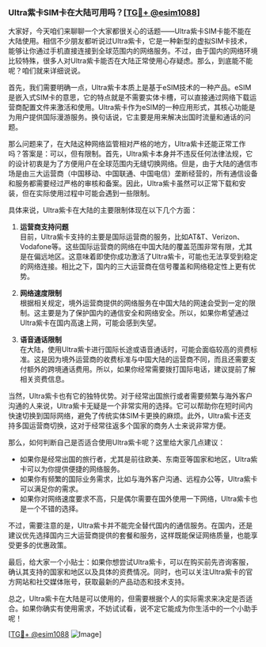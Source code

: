 ### Ultra紫卡SIM卡在大陆可用吗？[[TG💪+ @esim1088](https://t.me/s/esim1088)]

大家好，今天咱们来聊聊一个大家都很关心的话题——Ultra紫卡SIM卡能不能在大陆使用。相信不少朋友都听说过Ultra紫卡，它是一种新型的虚拟SIM卡技术，能够让你通过手机直接连接到全球范围内的网络服务。不过，由于国内的网络环境比较特殊，很多人对Ultra紫卡能否在大陆正常使用心存疑虑。那么，到底能不能呢？咱们就来详细说说。

首先，我们需要明确一点，Ultra紫卡本质上是基于eSIM技术的一种产品。eSIM是嵌入式SIM卡的意思，它的特点就是不需要实体卡槽，可以直接通过网络下载运营商配置文件来激活和使用。Ultra紫卡作为eSIM的一种应用形式，其核心功能是为用户提供国际漫游服务。换句话说，它主要是用来解决出国时流量和通话的问题。

那么问题来了，在大陆这种网络监管相对严格的地方，Ultra紫卡还能正常工作吗？答案是：可以，但有限制。首先，Ultra紫卡本身并不违反任何法律法规，它的设计初衷是为了方便用户在全球范围内无缝切换网络。但是，由于大陆的通信市场是由三大运营商（中国移动、中国联通、中国电信）垄断经营的，所有通信设备和服务都需要经过严格的审核和备案。因此，Ultra紫卡虽然可以正常下载和安装，但在实际使用过程中可能会遇到一些限制。

具体来说，Ultra紫卡在大陆的主要限制体现在以下几个方面：

1. **运营商支持问题**  
   目前，Ultra紫卡支持的主要是国际运营商的服务，比如AT&T、Verizon、Vodafone等。这些国际运营商的网络在中国大陆的覆盖范围非常有限，尤其是在偏远地区。这意味着即使你成功激活了Ultra紫卡，可能也无法享受到稳定的网络连接。相比之下，国内的三大运营商在信号覆盖和网络稳定性上更有优势。

2. **网络速度限制**  
   根据相关规定，境外运营商提供的网络服务在中国大陆的网速会受到一定的限制。这主要是为了保护国内的通信安全和网络安全。所以，如果你希望通过Ultra紫卡在国内高速上网，可能会感到失望。

3. **语音通话限制**  
   在大陆，使用Ultra紫卡进行国际长途或语音通话时，可能会面临较高的资费标准。这是因为境外运营商的收费标准与中国大陆的运营商不同，而且还需要支付额外的跨境通话费用。所以，如果你经常需要拨打国际电话，建议提前了解相关资费信息。

当然，Ultra紫卡也有它的独特优势。对于经常出国旅行或者需要频繁与海外客户沟通的人来说，Ultra紫卡无疑是一个非常实用的选择。它可以帮助你在短时间内快速切换到国际网络，避免了传统实体SIM卡更换的麻烦。此外，Ultra紫卡还支持多国运营商切换，这对于经常往返多个国家的商务人士来说非常方便。

那么，如何判断自己是否适合使用Ultra紫卡呢？这里给大家几点建议：

- 如果你是经常出国的旅行者，尤其是前往欧美、东南亚等国家和地区，Ultra紫卡可以为你提供便捷的网络服务。
- 如果你有频繁的国际业务需求，比如与海外客户沟通、远程办公等，Ultra紫卡可以满足你的需求。
- 如果你对网络速度要求不高，只是偶尔需要在国外使用一下网络，Ultra紫卡也是一个不错的选择。

不过，需要注意的是，Ultra紫卡并不能完全替代国内的通信服务。在国内，还是建议优先选择国内三大运营商提供的套餐和服务，这样既能保证网络质量，也能享受更多的优惠政策。

最后，给大家一个小贴士：如果你想尝试Ultra紫卡，可以在购买前先咨询客服，确认其支持的国家和地区以及具体的资费情况。同时，也可以关注Ultra紫卡的官方网站和社交媒体账号，获取最新的产品动态和技术支持。

总之，Ultra紫卡在大陆是可以使用的，但需要根据个人的实际需求来决定是否适合。如果你确实有使用需求，不妨试试看，说不定它能成为你生活中的一个小助手呢！

[[TG💪+ @esim1088](https://t.me/s/esim1088) ![Image](https://i.postimg.cc/4NQfJmqS/Snipaste-2025-05-13-00-14-12.png)]
